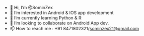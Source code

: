 - 👋 Hi, I’m @SominZex
- 👀 I’m interested in Android & IOS app development
- 🌱 I’m currently learning Python & R
- 💞️ I’m looking to collaborate on Android App dev.
- 📫 How to reach me : +91 8471802321/sominzex21@gmail.com

<!---
SominZex is a noob developer repository because its `README.md` (this file) appears on your GitHub profile.
You can click the Preview link to take a look at your changes.
--->
